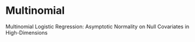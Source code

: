 # Multinomial
Multinomial Logistic Regression: Asymptotic Normality on Null Covariates in High-Dimensions
